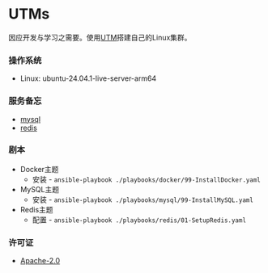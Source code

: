 # UTMs

因应开发与学习之需要。使用[UTM](https://getutm.app)搭建自己的Linux集群。

### 操作系统

* Linux: ubuntu-24.04.1-live-server-arm64

### 服务备忘

* [mysql](./wiki/mysql.md)
* [redis](./wiki/redis.md)

### 剧本

* Docker主题
  * 安装 - `ansible-playbook ./playbooks/docker/99-InstallDocker.yaml`
* MySQL主题
  * 安装 - `ansible-playbook ./playbooks/mysql/99-InstallMySQL.yaml`
* Redis主题
  * 配置 - `ansible-playbook ./playbooks/redis/01-SetupRedis.yaml`

### 许可证

* [Apache-2.0](./LICENSE.txt)
